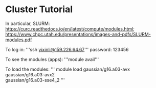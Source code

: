 # Cluster Tutorial

In particular, SLURM: https://curc.readthedocs.io/en/latest/compute/modules.html; https://www.chpc.utah.edu/presentations/images-and-pdfs/SLURM-modules.pdf

To log in: '''ssh yixinli@159.226.64.67''' password: 123456

To see the modules (apps): '''module avail'''

To load the modules: ''' module load gaussian/g16.a03-avx                          
gaussian/g16.a03-avx2                         
gaussian/g16.a03-sse4_2  '''

